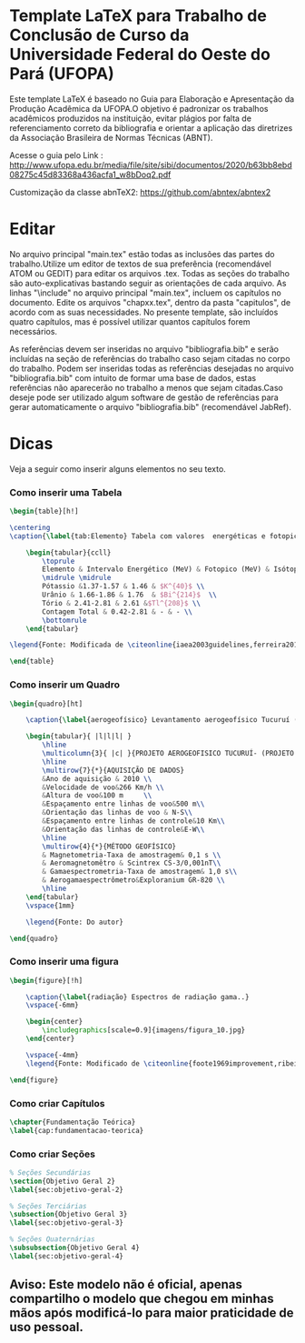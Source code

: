 # Template LaTeX para Trabalho de Conclusão de Curso da Universidade Federal do Oeste do Pará (UFOPA)

Este template LaTeX é baseado no Guia para Elaboração e Apresentação da Produção Acadêmica da UFOPA.O objetivo é padronizar os trabalhos acadêmicos produzidos na instituição, evitar plágios por falta de referenciamento correto da bibliografia e orientar a aplicação das diretrizes da Associação Brasileira de Normas Técnicas (ABNT).

Acesse o guia pelo Link : http://www.ufopa.edu.br/media/file/site/sibi/documentos/2020/b63bb8ebd08275c45d83368a436acfa1_w8bDoq2.pdf

Customização da classe abnTeX2: https://github.com/abntex/abntex2

# Editar
No arquivo principal "main.tex" estão todas as inclusões das partes do trabalho.Utilize um editor de textos de sua preferência (recomendável ATOM ou GEDIT) para editar os arquivos .tex. Todas as seções do trabalho são auto-explicativas bastando seguir as orientações de cada arquivo. As linhas "\include" no arquivo principal "main.tex", incluem os capítulos no documento. Edite os arquivos "chapxx.tex", dentro da pasta "capitulos", de acordo com as suas necessidades. No presente template, são incluídos quatro capítulos, mas é possível utilizar quantos capítulos forem necessários.

As referências devem ser inseridas no arquivo "bibliografia.bib" e serão incluídas na seção de referências do trabalho caso sejam citadas no corpo do trabalho. Podem ser inseridas todas as referências desejadas no arquivo "bibliografia.bib" com intuito de formar uma base de dados, estas referências não aparecerão no trabalho a menos que sejam citadas.Caso deseje pode ser utilizado algum software de gestão de referências para gerar automaticamente o arquivo "bibliografia.bib" (recomendável JabRef).

# Dicas
Veja a seguir como inserir alguns elementos no seu texto.

### Como inserir uma Tabela
```tex
\begin{table}[h!]

\centering
\caption{\label{tab:Elemento} Tabela com valores  energéticas e fotopicos.}

	\begin{tabular}{ccll}
		\toprule
		Elemento & Intervalo Energético (MeV) & Fotopico (MeV) & Isótopo \\
		\midrule \midrule
		Pótassio &1.37-1.57 & 1.46 & $K^{40}$ \\
		Urânio & 1.66-1.86 & 1.76  & $Bi^{214}$  \\
		Tório & 2.41-2.81 & 2.61 &$Tl^{208}$ \\
		Contagem Total & 0.42-2.81 & - & - \\
		\bottomrule
	\end{tabular}

\legend{Fonte: Modificada de \citeonline{iaea2003guidelines,ferreira2016gamaespectrometria}.}

\end{table}
```

### Como inserir um Quadro
```tex
\begin{quadro}[ht]

	\caption{\label{aerogeofísico} Levantamento aerogeofísico Tucuruí (1097).}

	\begin{tabular}{ |l|l|l| }
		\hline
		\multicolumn{3}{ |c| }{PROJETO AEROGEOFISICO TUCURUÍ- (PROJETO 1097)} \\
		\hline
		\multirow{7}{*}{AQUISIÇÃO DE DADOS}
		&Ano de aquisição & 2010 \\
		&Velocidade de voo&266 Km/h \\
		&Altura de voo&100 m	 \\
		&Espaçamento entre linhas de voo&500 m\\
		&Orientação das linhas de voo & N-S\\
		&Espaçamento entre linhas de controle&10 Km\\
		&Orientação das linhas de controle&E-W\\
		\hline
		\multirow{4}{*}{MÉTODO GEOFÍSICO}
		& Magnetometria-Taxa de amostragem& 0,1 s \\
		& Aeromagnetomêtro & Scintrex CS-3/0,001nT\\
		& Gamaespectrometria-Taxa de amostragem& 1,0 s\\
		& Aerogamaespectrômetro&Exploranium GR-820 \\
		\hline
	\end{tabular}
	\vspace{1mm}

	\legend{Fonte: Do autor}

\end{quadro}
```

### Como inserir uma figura
```tex
\begin{figure}[!h]

	\caption{\label{radiação} Espectros de radiação gama..}
	\vspace{-6mm}

	\begin{center}
		\includegraphics[scale=0.9]{imagens/figura_10.jpg}  
	\end{center}

	\vspace{-4mm}
	\legend{Fonte: Modificado de \citeonline{foote1969improvement,ribeiro2014aerogamaespectrometria} }

\end{figure}
```

### Como criar Capítulos
```tex
\chapter{Fundamentação Teórica}
\label{cap:fundamentacao-teorica}
```

### Como criar Seções
```tex
% Seções Secundárias
\section{Objetivo Geral 2}
\label{sec:objetivo-geral-2}

% Seções Terciárias
\subsection{Objetivo Geral 3}
\label{sec:objetivo-geral-3}

% Seções Quaternárias
\subsubsection{Objetivo Geral 4}
\label{sec:objetivo-geral-4}
```

## Aviso: Este modelo não é oficial, apenas compartilho o modelo que chegou em minhas mãos após modificá-lo para maior praticidade de uso pessoal.
